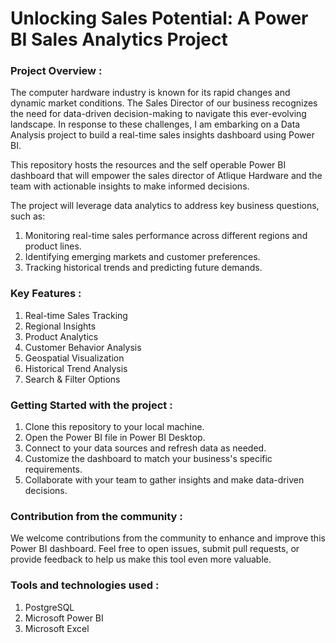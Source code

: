 # Unlocking Sales Potential: A Power BI Sales Analytics Project

### Project Overview :

The computer hardware industry is known for its rapid changes and dynamic market conditions. The Sales Director of our business recognizes the need for data-driven decision-making to navigate this ever-evolving landscape. In response to these challenges, I am embarking on a Data Analysis project to build a real-time sales insights dashboard using Power BI.

This repository hosts the resources and the self operable Power BI dashboard that will empower the sales director of Atlique Hardware and the team with actionable insights to make informed decisions.

The project will leverage data analytics to address key business questions, such as:

1. Monitoring real-time sales performance across different regions and product lines.
2. Identifying emerging markets and customer preferences.
3. Tracking historical trends and predicting future demands.


### Key Features : 

1. Real-time Sales Tracking
2. Regional Insights
3. Product Analytics
4. Customer Behavior Analysis
5. Geospatial Visualization
6. Historical Trend Analysis
7. Search & Filter Options

### Getting Started with the project :

1. Clone this repository to your local machine.
2. Open the Power BI file in Power BI Desktop.
3. Connect to your data sources and refresh data as needed.
4. Customize the dashboard to match your business's specific requirements.
5. Collaborate with your team to gather insights and make data-driven decisions.


### Contribution from the community :

We welcome contributions from the community to enhance and improve this Power BI dashboard. Feel free to open issues, submit pull requests, or provide feedback to help us make this tool even more valuable.


### Tools and technologies used :
1. PostgreSQL 
2. Microsoft Power BI 
3. Microsoft Excel



